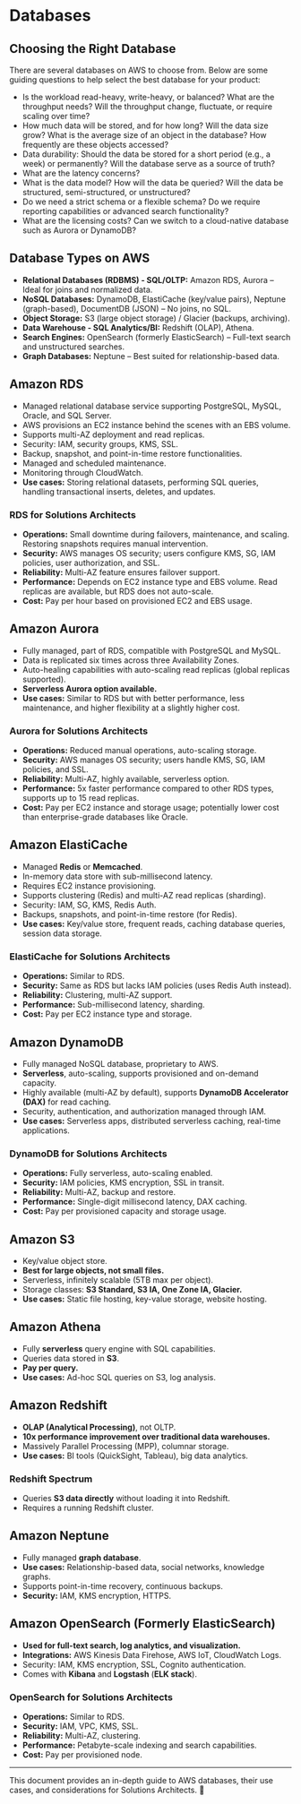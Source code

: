 # Databases

## Choosing the Right Database

There are several databases on AWS to choose from. Below are some guiding questions to help select the best database for your product:

- Is the workload read-heavy, write-heavy, or balanced? What are the throughput needs? Will the throughput change, fluctuate, or require scaling over time?
- How much data will be stored, and for how long? Will the data size grow? What is the average size of an object in the database? How frequently are these objects accessed?
- Data durability: Should the data be stored for a short period (e.g., a week) or permanently? Will the database serve as a source of truth?
- What are the latency concerns?
- What is the data model? How will the data be queried? Will the data be structured, semi-structured, or unstructured?
- Do we need a strict schema or a flexible schema? Do we require reporting capabilities or advanced search functionality?
- What are the licensing costs? Can we switch to a cloud-native database such as Aurora or DynamoDB?

## Database Types on AWS

- **Relational Databases (RDBMS) - SQL/OLTP:** Amazon RDS, Aurora – Ideal for joins and normalized data.
- **NoSQL Databases:** DynamoDB, ElastiCache (key/value pairs), Neptune (graph-based), DocumentDB (JSON) – No joins, no SQL.
- **Object Storage:** S3 (large object storage) / Glacier (backups, archiving).
- **Data Warehouse - SQL Analytics/BI:** Redshift (OLAP), Athena.
- **Search Engines:** OpenSearch (formerly ElasticSearch) – Full-text search and unstructured searches.
- **Graph Databases:** Neptune – Best suited for relationship-based data.

## Amazon RDS

- Managed relational database service supporting PostgreSQL, MySQL, Oracle, and SQL Server.
- AWS provisions an EC2 instance behind the scenes with an EBS volume.
- Supports multi-AZ deployment and read replicas.
- Security: IAM, security groups, KMS, SSL.
- Backup, snapshot, and point-in-time restore functionalities.
- Managed and scheduled maintenance.
- Monitoring through CloudWatch.
- **Use cases:** Storing relational datasets, performing SQL queries, handling transactional inserts, deletes, and updates.

### RDS for Solutions Architects

- **Operations:** Small downtime during failovers, maintenance, and scaling. Restoring snapshots requires manual intervention.
- **Security:** AWS manages OS security; users configure KMS, SG, IAM policies, user authorization, and SSL.
- **Reliability:** Multi-AZ feature ensures failover support.
- **Performance:** Depends on EC2 instance type and EBS volume. Read replicas are available, but RDS does not auto-scale.
- **Cost:** Pay per hour based on provisioned EC2 and EBS usage.

## Amazon Aurora

- Fully managed, part of RDS, compatible with PostgreSQL and MySQL.
- Data is replicated six times across three Availability Zones.
- Auto-healing capabilities with auto-scaling read replicas (global replicas supported).
- **Serverless Aurora option available.**
- **Use cases:** Similar to RDS but with better performance, less maintenance, and higher flexibility at a slightly higher cost.

### Aurora for Solutions Architects

- **Operations:** Reduced manual operations, auto-scaling storage.
- **Security:** AWS manages OS security; users handle KMS, SG, IAM policies, and SSL.
- **Reliability:** Multi-AZ, highly available, serverless option.
- **Performance:** 5x faster performance compared to other RDS types, supports up to 15 read replicas.
- **Cost:** Pay per EC2 instance and storage usage; potentially lower cost than enterprise-grade databases like Oracle.

## Amazon ElastiCache

- Managed **Redis** or **Memcached**.
- In-memory data store with sub-millisecond latency.
- Requires EC2 instance provisioning.
- Supports clustering (Redis) and multi-AZ read replicas (sharding).
- Security: IAM, SG, KMS, Redis Auth.
- Backups, snapshots, and point-in-time restore (for Redis).
- **Use cases:** Key/value store, frequent reads, caching database queries, session data storage.

### ElastiCache for Solutions Architects

- **Operations:** Similar to RDS.
- **Security:** Same as RDS but lacks IAM policies (uses Redis Auth instead).
- **Reliability:** Clustering, multi-AZ support.
- **Performance:** Sub-millisecond latency, sharding.
- **Cost:** Pay per EC2 instance type and storage.

## Amazon DynamoDB

- Fully managed NoSQL database, proprietary to AWS.
- **Serverless**, auto-scaling, supports provisioned and on-demand capacity.
- Highly available (multi-AZ by default), supports **DynamoDB Accelerator (DAX)** for read caching.
- Security, authentication, and authorization managed through IAM.
- **Use cases:** Serverless apps, distributed serverless caching, real-time applications.

### DynamoDB for Solutions Architects

- **Operations:** Fully serverless, auto-scaling enabled.
- **Security:** IAM policies, KMS encryption, SSL in transit.
- **Reliability:** Multi-AZ, backup and restore.
- **Performance:** Single-digit millisecond latency, DAX caching.
- **Cost:** Pay per provisioned capacity and storage usage.

## Amazon S3

- Key/value object store.
- **Best for large objects, not small files.**
- Serverless, infinitely scalable (5TB max per object).
- Storage classes: **S3 Standard, S3 IA, One Zone IA, Glacier.**
- **Use cases:** Static file hosting, key-value storage, website hosting.

## Amazon Athena

- Fully **serverless** query engine with SQL capabilities.
- Queries data stored in **S3**.
- **Pay per query.**
- **Use cases:** Ad-hoc SQL queries on S3, log analysis.

## Amazon Redshift

- **OLAP (Analytical Processing)**, not OLTP.
- **10x performance improvement over traditional data warehouses.**
- Massively Parallel Processing (MPP), columnar storage.
- **Use cases:** BI tools (QuickSight, Tableau), big data analytics.

### Redshift Spectrum

- Queries **S3 data directly** without loading it into Redshift.
- Requires a running Redshift cluster.

## Amazon Neptune

- Fully managed **graph database**.
- **Use cases:** Relationship-based data, social networks, knowledge graphs.
- Supports point-in-time recovery, continuous backups.
- **Security:** IAM, KMS encryption, HTTPS.

## Amazon OpenSearch (Formerly ElasticSearch)

- **Used for full-text search, log analytics, and visualization.**
- **Integrations:** AWS Kinesis Data Firehose, AWS IoT, CloudWatch Logs.
- Security: IAM, KMS encryption, SSL, Cognito authentication.
- Comes with **Kibana** and **Logstash** (**ELK stack**).

### OpenSearch for Solutions Architects

- **Operations:** Similar to RDS.
- **Security:** IAM, VPC, KMS, SSL.
- **Reliability:** Multi-AZ, clustering.
- **Performance:** Petabyte-scale indexing and search capabilities.
- **Cost:** Pay per provisioned node.

---

This document provides an in-depth guide to AWS databases, their use cases, and considerations for Solutions Architects. 🚀
